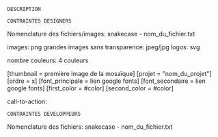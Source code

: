 ``` DESCRIPTION ```






``` CONTRAINTES DESIGNERS ```

Nomenclature des fichiers/images: snakecase - nom_du_fichier.txt

images: png
grandes images sans transparence: jpeg/jpg
logos: svg

nombre couleurs: 4 couleurs

[thumbnail = première image de la mosaïque] [projet = "nom_du_projet"] [ordre = x]
[font_principale = lien google fonts] [font_secondaire = lien google fonts]
[first_color = #color] [second_color = #color] 

call-to-action: 

``` CONTRAINTES DEVELOPPEURS ``` 

Nomenclature des fichiers: snakecase - nom_du_fichier.txt